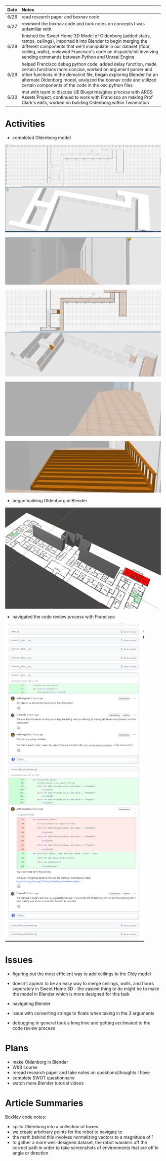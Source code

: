 | Date   | Notes
| :----- | :-------------------------------
|6/26 | read research paper and boxnav code
|6/27 | reviewed the boxnav code and took notes on concepts I was unfamiliar with
|6/28 | finished the Sweet Home 3D Model of Oldenborg (added stairs, ramps, ceilings), imported it into Blender to begin merging the different components that we'll manipulate in our dataset (floor, ceiling, walls), reviewed Francisco's code on dispatch/init involving sending commands between Python and Unreal Engine
|6/29 | helped Francisco debug python code, added delay function, made certain functions more concise, worked on argument parser and other functions in the demo/init file, began exploring Blender for an alternate Oldenborg model, analyzed the boxnav code and utilized certain components of the code in the osc python files 
|6/30 | met with team to discuss UE Blueprints/gitea process with ARCS Assets Project, continued to work with Francisco on making Prof Clark's edits, worked on building Oldenborg within Twinmotion

# Activities

- completed Oldenborg model

![Ceiling](/assets/2023-07-03/ceiling.png)

![Hallway](/assets/2023-07-03/hallway.png)

![Levelzero](/assets/2023-07-03/levelzero.png)

![Ramp](/assets/2023-07-03/ramp.png)

![Stairs](/assets/2023-07-03/stairs.png)

- began building Oldenborg in Blender

![Oldy in Blender](/assets/2023-07-03/blenderoldy.png)

 - navigated the code review process with Francisco

 ![Code Review](/assets/2023-07-03/codereview.png)
# Issues
- figuring out the most efficient way to add ceilings to the Oldy model

- doesn't appear to be an easy way to merge ceilings, walls, and floors seperately in Sweet Home 3D - the easiest thing to do might be to make the model in Blender which is more designed for this task

- navigating Blender

- issue with converting strings to floats when taking in the 3 arguments 

- debugging in general took a long time and getting acclimated to the code review process



# Plans

- make Oldenborg in Blender
- W&B course
- reread research paper and take notes on questions/thoughts I have
- complete SWOT questionnaire
- watch more Blender tutorial videos

# Article Summaries

BoxNav code notes:
- splits Oldenborg into a collection of boxes 
- we create arbritrary points for the robot to navigate to
- the math behind this involves normalizing vectors to a magnitude of 1
- to gather a more well-designed dataset, the robot wanders off the correct path in order to take screenshots of environments that are off in angle or direction